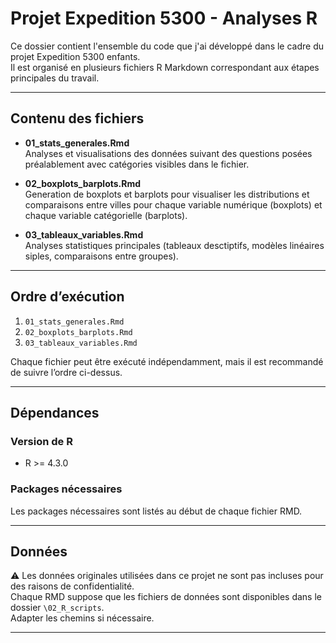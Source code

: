 # Projet Expedition 5300 - Analyses R

Ce dossier contient l'ensemble du code que j'ai développé dans le cadre du projet Expedition 5300 enfants.  
Il est organisé en plusieurs fichiers R Markdown correspondant aux étapes principales du travail.

---

## Contenu des fichiers

- **01_stats_generales.Rmd**  
  Analyses et visualisations des données suivant des questions posées préalablement avec catégories visibles dans le fichier.

- **02_boxplots_barplots.Rmd**  
  Generation de boxplots et barplots pour visualiser les distributions et comparaisons entre villes pour chaque variable numérique (boxplots) et chaque variable catégorielle (barplots).

- **03_tableaux_variables.Rmd**  
  Analyses statistiques principales (tableaux desctiptifs, modèles linéaires siples, comparaisons entre groupes).

---

## Ordre d’exécution

1. `01_stats_generales.Rmd`  
2. `02_boxplots_barplots.Rmd`  
3. `03_tableaux_variables.Rmd`

Chaque fichier peut être exécuté indépendamment, mais il est recommandé de suivre l’ordre ci-dessus.

---

## Dépendances

### Version de R
- R >= 4.3.0

### Packages nécessaires
Les packages nécessaires sont listés au début de chaque fichier RMD.

---

## Données

⚠️ Les données originales utilisées dans ce projet ne sont pas incluses pour des raisons de confidentialité.  
Chaque RMD suppose que les fichiers de données sont disponibles dans le dossier `\02_R_scripts`.  
Adapter les chemins si nécessaire.

---